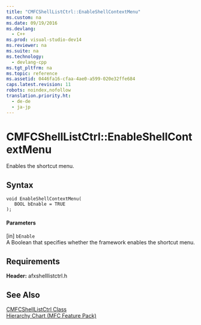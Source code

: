 ```yaml
---
title: "CMFCShellListCtrl::EnableShellContextMenu"
ms.custom: na
ms.date: 09/19/2016
ms.devlang: 
  - C++
ms.prod: visual-studio-dev14
ms.reviewer: na
ms.suite: na
ms.technology: 
  - devlang-cpp
ms.tgt_pltfrm: na
ms.topic: reference
ms.assetid: 0446fa16-cfaa-4ae0-a599-020e32ffe684
caps.latest.revision: 11
robots: noindex,nofollow
translation.priority.ht: 
  - de-de
  - ja-jp
---
```

# CMFCShellListCtrl::EnableShellContextMenu
Enables the shortcut menu.  
  
## Syntax  
  
```  
void EnableShellContextMenu(  
   BOOL bEnable = TRUE  
);  
```  
  
#### Parameters  
 [in] `bEnable`  
 A Boolean that specifies whether the framework enables the shortcut menu.  
  
## Requirements  
 **Header:** afxshelllistctrl.h  
  
## See Also  
 [CMFCShellListCtrl Class](../vs140/CMFCShellListCtrl-Class.md)   
 [Hierarchy Chart (MFC Feature Pack)](../vs140/Hierarchy-Chart.md)